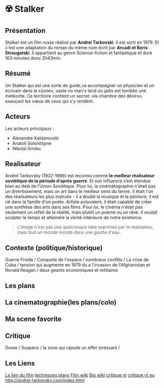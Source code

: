 # ☢️ Stalker 

## Présentation

Stalker est un film russe réalisé par **Andrei Tarkovski**. Il est sorti en 1979.
Et c'est une adaptation du roman du même nom écrit par **Arcadi et Boris Strougatski**. Il appartient au genre Science-fiction et fantastique et dure 163 minutes donc 2h43min.

## Résumé  

 Un Stalker qui est une sorte de guide,va accompagner un physicien et un écrivain dans la «zone», vaste no man's land où jadis est tombée une météorite. Ce territoire contient un secret: «la chambre des désirs», exauçant les vœux de ceux qui s'y rendent.

## Acteurs 
Les acteurs principaux : 

* Alexandre Kaïdanovski
* Anatoli Solonitsyne
* Nikolaï Grinko

## Realisateur

Andreï Tarkovsky (1932-1986) est reconnu comme **le meilleur réalisateur soviétique de la période d’après guerre**. Et son influence s’est étendue bien au delà de l’Union Soviétique. Pour lui, la cinématographie n'était pas un divertissement, mais un art dans le meilleur sens du terme. Il était l'un des réalisateurs les plus instruits - il a étudié la musique et la peinture, il est né dans la famille d'un poète. Artiste polyvalent, il était capable de créer une synthèse des arts dans ses films. Pour lui, le cinéma n'était pas seulement un reflet de la réalité, mais plutôt un poème ou un rêve. Il voulait sculpter le temps et atteindre la vérité intérieure de notre existence.

> L'image n'est pas une quelconque idée exprimée par le réalisateur, mais tout un monde miroité dans une goutte d'eau.

## Contexte (politique/historique)

Guerre Froide / Conquete de l'espace / nombreux conflits / La crise de Cuba / tension qui augmente en 1979 du a l'invasion de l'Afghanistan et Ronald Reagan / deux geants economiques et militaires 


## Les plans 



## La cinematographie(les plans/colo)



## Ma scene favorite



## Critique

Duree / Suspens / la zone qui rajoute un effet stressant / 

## Les Liens 

[Le lien du film](https://www.youtube.com/watch?v=TGRDYpCmMcM)
[techniques plans](https://www.studiobinder.com/blog/5-film-techniques-you-can-learn-from-andrei-tarkovsky-right-now/)
[Film wiki](https://fr.wikipedia.org/wiki/Stalker_(film,_1979))
[Bio wiki](https://fr.wikipedia.org/wiki/Andre%C3%AF_Tarkovski)
[critique yt](https://www.youtube.com/watch?v=G5I_gqd-J4E)
[critique yt eu](https://www.youtube.com/watch?v=aNR1wZpybP0)
http://andrei-tarkovsky.com/index.html